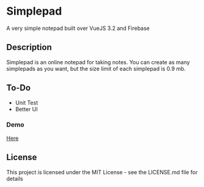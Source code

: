 # Simplepad

A very simple notepad built over VueJS 3.2 and Firebase

## Description

Simplepad is an online notepad for taking notes. You can create as many simplepads as you want, but the size limit of each simplepad is 0.9 mb.

## To-Do

* Unit Test
* Better UI

### Demo

[Here](https://simplepad-app.web.app)

## License

This project is licensed under the MIT License - see the LICENSE.md file for details